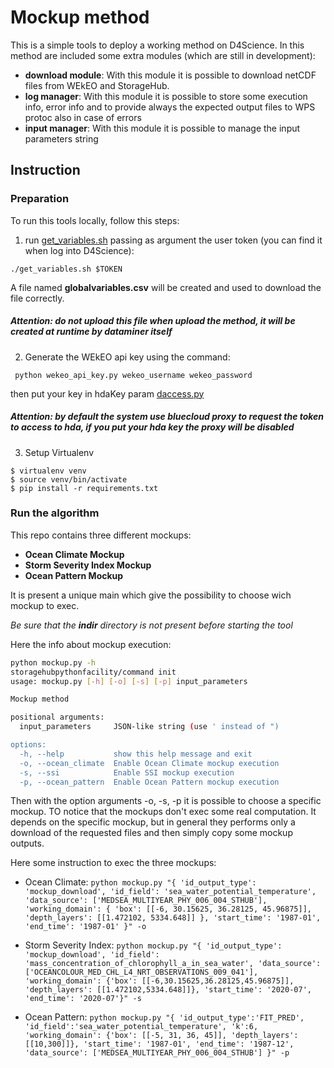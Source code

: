 # Mockup method

This is a simple tools to deploy a working method on D4Science.
In this method are included some extra modules (which are still in development):

- **download module**: With this module it is possible to download netCDF files from WEkEO and StorageHub.
- **log manager**: With this module it is possible to store some execution info, error info and to provide always the expected output files to WPS protoc also in case of errors
- **input manager**: With this module it is possible to manage the input parameters string


## Instruction

### Preparation

To run this tools locally, follow this steps:

1. run  [get_variables.sh](./get_globalvariables.sh) passing as 
argument the user token (you can find it when log into D4Science):

`./get_variables.sh $TOKEN`

A file named **globalvariables.csv** will be created and used to download the file correctly.
##### Attention: do not upload this file when upload the method, it will be created at runtime by dataminer itself


2. Generate the WEkEO api key using the command:

` python wekeo_api_key.py wekeo_username wekeo_password`

then put your key in hdaKey param [daccess.py](./download/daccess.py)

##### Attention: by default the system use bluecloud proxy to request the token to access to hda, if you put your hda key the proxy will be disabled


3. Setup Virtualenv

```
$ virtualenv venv
$ source venv/bin/activate
$ pip install -r requirements.txt
```

### Run the algorithm
This repo contains three different mockups:

- **Ocean Climate Mockup**
- **Storm Severity Index Mockup**
- **Ocean Pattern Mockup**

It is present a unique main which give the possibility to choose wich mockup to exec.

*Be sure that the **indir** directory is not present before starting the tool*

Here the info about mockup execution:

```bash
python mockup.py -h
storagehubpythonfacility/command init
usage: mockup.py [-h] [-o] [-s] [-p] input_parameters

Mockup method

positional arguments:
  input_parameters     JSON-like string (use ' instead of ")

options:
  -h, --help           show this help message and exit
  -o, --ocean_climate  Enable Ocean Climate mockup execution
  -s, --ssi            Enable SSI mockup execution
  -p, --ocean_pattern  Enable Ocean Pattern mockup execution
```

Then with the option arguments -o, -s, -p it is possible to choose a specific mockup.
TO notice that the mockups don't exec some real computation. It depends on the specific mockup, but in general they performs
only a download of the requested files and then simply copy some mockup outputs.

Here some instruction to exec the three mockups:

- Ocean Climate: `python mockup.py "{ 'id_output_type': 'mockup_download', 'id_field': 'sea_water_potential_temperature', 'data_source': ['MEDSEA_MULTIYEAR_PHY_006_004_STHUB'], 'working_domain': { 'box': [[-6, 30.15625, 36.28125, 45.96875]], 'depth_layers': [[1.472102, 5334.648]] }, 'start_time': '1987-01', 'end_time': '1987-01' }" -o`

- Storm Severity Index: `python mockup.py "{ 'id_output_type': 'mockup_download', 'id_field': 'mass_concentration_of_chlorophyll_a_in_sea_water', 'data_source': ['OCEANCOLOUR_MED_CHL_L4_NRT_OBSERVATIONS_009_041'], 'working_domain': {'box': [[-6,30.15625,36.28125,45.96875]], 'depth_layers': [[1.472102,5334.648]]}, 'start_time': '2020-07', 'end_time': '2020-07'}" -s`

- Ocean Pattern: `python mockup.py "{ 'id_output_type':'FIT_PRED', 'id_field':'sea_water_potential_temperature', 'k':6, 'working_domain': {'box': [[-5, 31, 36, 45]], 'depth_layers': [[10,300]]}, 'start_time': '1987-01', 'end_time': '1987-12', 'data_source': ['MEDSEA_MULTIYEAR_PHY_006_004_STHUB'] }" -p`
